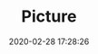 ---
weight: 1
images:
- /images/edited/28.jpeg
title: Picture
date: 2020-02-28 17:28:26
tags: [luminarneo,work,pixel3xl,person]
---